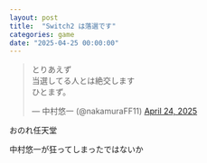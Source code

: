 ```yaml
---
layout: post
title:  "Switch2 は落選です"
categories: game
date: "2025-04-25 00:00:00"
---
```


<blockquote class="twitter-tweet tw-align-center"><p lang="ja" dir="ltr">とりあえず<br>当選してる人とは絶交します<br>ひとまず。</p>&mdash; 中村悠一 (@nakamuraFF11) <a href="https://twitter.com/nakamuraFF11/status/1915401879053615333?ref_src=twsrc%5Etfw">April 24, 2025</a></blockquote> <script async src="https://platform.twitter.com/widgets.js" charset="utf-8"></script>

おのれ任天堂

中村悠一が狂ってしまったではないか
